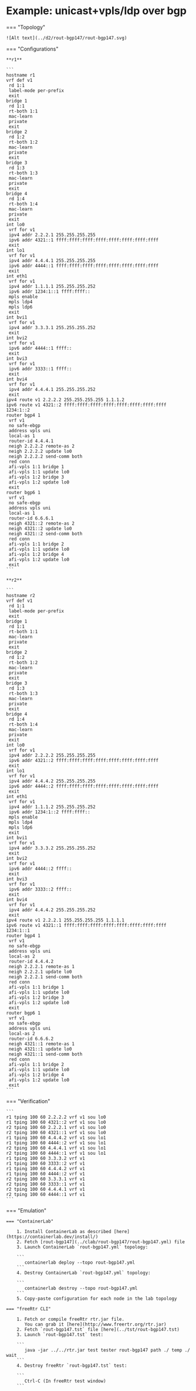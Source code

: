 # Example: unicast+vpls/ldp over bgp

=== "Topology"

    ![Alt text](../d2/rout-bgp147/rout-bgp147.svg)

=== "Configurations"

    **r1**

    ```
    hostname r1
    vrf def v1
     rd 1:1
     label-mode per-prefix
     exit
    bridge 1
     rd 1:1
     rt-both 1:1
     mac-learn
     private
     exit
    bridge 2
     rd 1:2
     rt-both 1:2
     mac-learn
     private
     exit
    bridge 3
     rd 1:3
     rt-both 1:3
     mac-learn
     private
     exit
    bridge 4
     rd 1:4
     rt-both 1:4
     mac-learn
     private
     exit
    int lo0
     vrf for v1
     ipv4 addr 2.2.2.1 255.255.255.255
     ipv6 addr 4321::1 ffff:ffff:ffff:ffff:ffff:ffff:ffff:ffff
     exit
    int lo1
     vrf for v1
     ipv4 addr 4.4.4.1 255.255.255.255
     ipv6 addr 4444::1 ffff:ffff:ffff:ffff:ffff:ffff:ffff:ffff
     exit
    int eth1
     vrf for v1
     ipv4 addr 1.1.1.1 255.255.255.252
     ipv6 addr 1234:1::1 ffff:ffff::
     mpls enable
     mpls ldp4
     mpls ldp6
     exit
    int bvi1
     vrf for v1
     ipv4 addr 3.3.3.1 255.255.255.252
     exit
    int bvi2
     vrf for v1
     ipv6 addr 4444::1 ffff::
     exit
    int bvi3
     vrf for v1
     ipv6 addr 3333::1 ffff::
     exit
    int bvi4
     vrf for v1
     ipv4 addr 4.4.4.1 255.255.255.252
     exit
    ipv4 route v1 2.2.2.2 255.255.255.255 1.1.1.2
    ipv6 route v1 4321::2 ffff:ffff:ffff:ffff:ffff:ffff:ffff:ffff 1234:1::2
    router bgp4 1
     vrf v1
     no safe-ebgp
     address vpls uni
     local-as 1
     router-id 4.4.4.1
     neigh 2.2.2.2 remote-as 2
     neigh 2.2.2.2 update lo0
     neigh 2.2.2.2 send-comm both
     red conn
     afi-vpls 1:1 bridge 1
     afi-vpls 1:1 update lo0
     afi-vpls 1:2 bridge 3
     afi-vpls 1:2 update lo0
     exit
    router bgp6 1
     vrf v1
     no safe-ebgp
     address vpls uni
     local-as 1
     router-id 6.6.6.1
     neigh 4321::2 remote-as 2
     neigh 4321::2 update lo0
     neigh 4321::2 send-comm both
     red conn
     afi-vpls 1:1 bridge 2
     afi-vpls 1:1 update lo0
     afi-vpls 1:2 bridge 4
     afi-vpls 1:2 update lo0
     exit
    ```

    **r2**

    ```
    hostname r2
    vrf def v1
     rd 1:1
     label-mode per-prefix
     exit
    bridge 1
     rd 1:1
     rt-both 1:1
     mac-learn
     private
     exit
    bridge 2
     rd 1:2
     rt-both 1:2
     mac-learn
     private
     exit
    bridge 3
     rd 1:3
     rt-both 1:3
     mac-learn
     private
     exit
    bridge 4
     rd 1:4
     rt-both 1:4
     mac-learn
     private
     exit
    int lo0
     vrf for v1
     ipv4 addr 2.2.2.2 255.255.255.255
     ipv6 addr 4321::2 ffff:ffff:ffff:ffff:ffff:ffff:ffff:ffff
     exit
    int lo1
     vrf for v1
     ipv4 addr 4.4.4.2 255.255.255.255
     ipv6 addr 4444::2 ffff:ffff:ffff:ffff:ffff:ffff:ffff:ffff
     exit
    int eth1
     vrf for v1
     ipv4 addr 1.1.1.2 255.255.255.252
     ipv6 addr 1234:1::2 ffff:ffff::
     mpls enable
     mpls ldp4
     mpls ldp6
     exit
    int bvi1
     vrf for v1
     ipv4 addr 3.3.3.2 255.255.255.252
     exit
    int bvi2
     vrf for v1
     ipv6 addr 4444::2 ffff::
     exit
    int bvi3
     vrf for v1
     ipv6 addr 3333::2 ffff::
     exit
    int bvi4
     vrf for v1
     ipv4 addr 4.4.4.2 255.255.255.252
     exit
    ipv4 route v1 2.2.2.1 255.255.255.255 1.1.1.1
    ipv6 route v1 4321::1 ffff:ffff:ffff:ffff:ffff:ffff:ffff:ffff 1234:1::1
    router bgp4 1
     vrf v1
     no safe-ebgp
     address vpls uni
     local-as 2
     router-id 4.4.4.2
     neigh 2.2.2.1 remote-as 1
     neigh 2.2.2.1 update lo0
     neigh 2.2.2.1 send-comm both
     red conn
     afi-vpls 1:1 bridge 1
     afi-vpls 1:1 update lo0
     afi-vpls 1:2 bridge 3
     afi-vpls 1:2 update lo0
     exit
    router bgp6 1
     vrf v1
     no safe-ebgp
     address vpls uni
     local-as 2
     router-id 6.6.6.2
     neigh 4321::1 remote-as 1
     neigh 4321::1 update lo0
     neigh 4321::1 send-comm both
     red conn
     afi-vpls 1:1 bridge 2
     afi-vpls 1:1 update lo0
     afi-vpls 1:2 bridge 4
     afi-vpls 1:2 update lo0
     exit
    ```

=== "Verification"

    ```
    r1 tping 100 60 2.2.2.2 vrf v1 sou lo0
    r1 tping 100 60 4321::2 vrf v1 sou lo0
    r2 tping 100 60 2.2.2.1 vrf v1 sou lo0
    r2 tping 100 60 4321::1 vrf v1 sou lo0
    r1 tping 100 60 4.4.4.2 vrf v1 sou lo1
    r1 tping 100 60 4444::2 vrf v1 sou lo1
    r2 tping 100 60 4.4.4.1 vrf v1 sou lo1
    r2 tping 100 60 4444::1 vrf v1 sou lo1
    r1 tping 100 60 3.3.3.2 vrf v1
    r1 tping 100 60 3333::2 vrf v1
    r1 tping 100 60 4.4.4.2 vrf v1
    r1 tping 100 60 4444::2 vrf v1
    r2 tping 100 60 3.3.3.1 vrf v1
    r2 tping 100 60 3333::1 vrf v1
    r2 tping 100 60 4.4.4.1 vrf v1
    r2 tping 100 60 4444::1 vrf v1
    ```

=== "Emulation"

    === "ContainerLab"

        1. Install ContainerLab as described [here](https://containerlab.dev/install/)  
        2. Fetch [rout-bgp147](../clab/rout-bgp147/rout-bgp147.yml) file  
        3. Launch ContainerLab `rout-bgp147.yml` topology:  

        ```
           containerlab deploy --topo rout-bgp147.yml  
        ```
        4. Destroy ContainerLab `rout-bgp147.yml` topology:  

        ```
           containerlab destroy --topo rout-bgp147.yml  
        ```
        5. Copy-paste configuration for each node in the lab topology

    === "freeRtr CLI"

        1. Fetch or compile freeRtr rtr.jar file.  
           You can grab it [here](http://www.freertr.org/rtr.jar)  
        2. Fetch `rout-bgp147.tst` file [here](../tst/rout-bgp147.tst)  
        3. Launch `rout-bgp147.tst` test:  

        ```
           java -jar ../../rtr.jar test tester rout-bgp147 path ./ temp ./ wait
        ```
        4. Destroy freeRtr `rout-bgp147.tst` test:  

        ```
           Ctrl-C (In freeRtr test window)
        ```

